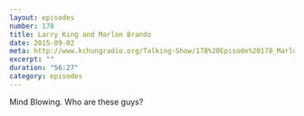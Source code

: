```yaml
---
layout: episodes
number: 178
title: Larry King and Marlon Brando
date: 2015-09-02
meta: http://www.kchungradio.org/Talking-Show/178%20Episode%20178_Marlon_Brando_Larry_King.mp3
excerpt: ""
duration: "56:27"
category: episodes
---
```


Mind Blowing. Who are these guys?
